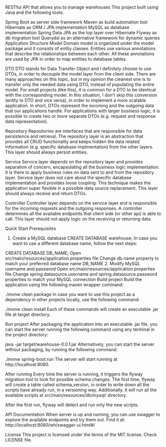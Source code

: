 RESTful API that allows you to manage warehouses
This project built using Java and the following tools:

Spring Boot as server side framework
Maven as build automation tool
Hibernate as ORM / JPA implementation
MySQL as database implementation
Spring Data JPA as the top layer over Hibernate
Flyway as db migration tool
Querydsl as an alternative framework for dynamic queries
Application Structure
Model
Domain model is organized under the model package and it consists of entity classes. Entities use various annotations that describe the relationships between each other. All these annotations are used by JPA in order to map entities to database tables.

DTO
DTO stands for Data Transfer Object and I definitely choose to use DTOs, in order to decouple the model layer from the client side. There are many approaches on this topic, but in my opinion the cleanest one is to transfer only the needed data using DTO, instead of populating the entire model. For small projects (like this), it is common for a DTO to be identical with the corresponding model. In this situation, I don't skip this conversion (entity to DTO and vice versa), in order to implement a more scalable application. In short, DTOs represent the incoming and the outgoing data that our applications handle. For applications with larger business logic, it is possible to create two or more separate DTOs (e.g. request and response data representation).

Repository
Repositories are interfaces that are responsible for data persistence and retrieval. The repository layer is an abstraction that provides all CRUD functionality and keeps hidden the data related information (e.g. specific database implmentation) from the other layers. This layer should always persist entities.

Service
Service layer depends on the repository layer and provides separation of concern, encapsulating all the business logic implementation. It is there to apply business rules on data sent to and from the repository layer. Service layer does not care about the specific database implementation and provides loose coupling. This technique makes the application super flexible in a possible data source replacement. This layer should always receive and return DTOs.

Controller
Controller layer depends on the service layer and is responsible for the incoming requests and the outgoing responses. A controller determines all the available endpoints that client side (or other api) is able to call. This layer should not apply logic on the receiving or returning data.

Quick Start
Prerequisites
1. Create a MySQL database
CREATE DATABASE warehouse;
In case you want to use a different database name, follow the next steps:

CREATE DATABASE DB_NAME;
Open src/main/resources/application.properties file
Change db.name property to match your preferred database name DB_NAME
2. Modify MySQL username and password
Open src/main/resources/application.properties file
Change spring.datasource.username and spring.datasource.password properties to match your MySQL connection
Build project
Build the application using the following maven wrapper command:

./mvnw clean package
In case you want to use this project as a dependency in other projects locally, use the following command:

./mvnw clean install
Each of these commands will create an executable .jar file at target directory.

Run project
After packaging the application into an executable .jar file, you can start the server running the following command using any terminal in the project directory:

java -jar target/warehouse-0.0.1.jar
Alternatively, you can start the server without packaging, by running the following command:

./mvnw spring-boot:run
The server will start running at http://localhost:8080.

After running
Every time the server is running, it triggers the flyway migration tool to look for possible schema changes. The first time, flyway will create a table called schema_version, in order to write down all the scripts have already run, in a versioning way. Additionally, it will run all the available scripts at src/main/resources/db/mysql/ directory.

After the first run, flyway will detect and run only the new scripts.

API Documentation
When server is up and running, you can use swagger to explore the available endpoints and try them out. Find it at: http://localhost:8080/wh/swagger-ui.html#/

License
This project is licensed under the terms of the MIT license. Check LICENSE file.
